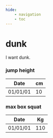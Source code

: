 ```yaml
---
hide:
    - navigation
    - toc
---
```


# dunk 
I want dunk.



### jump height
| Date | cm | 
| --- | --- | 
| 01/01/01 | 10 |

### max box squat
| Date | Kg | 
| --- | --- | 
| 01/01/01 | 110 |

